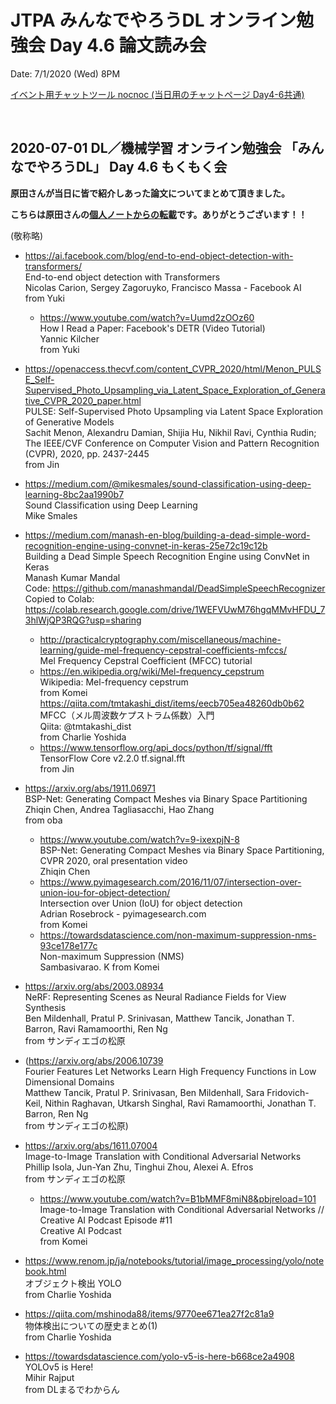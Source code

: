 # JTPA みんなでやろうDL オンライン勉強会 Day 4.6 論文読み会

Date: 7/1/2020 (Wed) 8PM

[イベント用チャットツール nocnoc (当日用のチャットページ Day4-6共通)](https://nocnoc.ooo/app#/chat/A1B6CDAC-637F-4455-9582-D086AC289268)

<br>

## 2020-07-01 DL／機械学習 オンライン勉強会 「みんなでやろうDL」 Day 4.6 もくもく会

__原田さんが当日に皆で紹介しあった論文についてまとめて頂きました。__

__こちらは原田さんの[個人ノートからの転載](https://github.com/komeiharada/learn_DL_together/tree/00d4f1968520bd86edb5b914b7c0db999413c7f3)です。ありがとうございます！！__


(敬称略)

* https://ai.facebook.com/blog/end-to-end-object-detection-with-transformers/ <br/>
End-to-end object detection with Transformers <br/>
Nicolas Carion, Sergey Zagoruyko, Francisco Massa - Facebook AI <br/>
from Yuki <br/>
    * https://www.youtube.com/watch?v=Uumd2zOOz60 <br/>
    How I Read a Paper: Facebook's DETR (Video Tutorial) <br/>
    Yannic Kilcher <br/>
    from Yuki

* https://openaccess.thecvf.com/content_CVPR_2020/html/Menon_PULSE_Self-Supervised_Photo_Upsampling_via_Latent_Space_Exploration_of_Generative_CVPR_2020_paper.html <br/>
PULSE: Self-Supervised Photo Upsampling via Latent Space Exploration of Generative Models <br/>
Sachit Menon, Alexandru Damian, Shijia Hu, Nikhil Ravi, Cynthia Rudin; The IEEE/CVF Conference on Computer Vision and Pattern Recognition (CVPR), 2020, pp. 2437-2445 <br/>
from Jin

* https://medium.com/@mikesmales/sound-classification-using-deep-learning-8bc2aa1990b7 <br/>
Sound Classification using Deep Learning <br/>
Mike Smales <br/>
* https://medium.com/manash-en-blog/building-a-dead-simple-word-recognition-engine-using-convnet-in-keras-25e72c19c12b <br/>
Building a Dead Simple Speech Recognition Engine using ConvNet in Keras <br/>
Manash Kumar Mandal <br/>
    Code: https://github.com/manashmandal/DeadSimpleSpeechRecognizer <br/>
    Copied to Colab: https://colab.research.google.com/drive/1WEFVUwM76hgqMMvHFDU_73hlWjQP3RQG?usp=sharing <br/>
    * http://practicalcryptography.com/miscellaneous/machine-learning/guide-mel-frequency-cepstral-coefficients-mfccs/ <br/>
    Mel Frequency Cepstral Coefficient (MFCC) tutorial <br/>
    * https://en.wikipedia.org/wiki/Mel-frequency_cepstrum <br/>
    Wikipedia: Mel-frequency cepstrum <br/>
    from Komei
    https://qiita.com/tmtakashi_dist/items/eecb705ea48260db0b62 <br/>
    MFCC（メル周波数ケプストラム係数）入門 <br/>
    Qiita: @tmtakashi_dist <br/>
    from Charlie Yoshida
    * https://www.tensorflow.org/api_docs/python/tf/signal/fft <br/>
    TensorFlow Core v2.2.0 tf.signal.fft <br/>
    from Jin

* https://arxiv.org/abs/1911.06971 <br/>
BSP-Net: Generating Compact Meshes via Binary Space Partitioning <br/>
Zhiqin Chen, Andrea Tagliasacchi, Hao Zhang <br/>
from oba <br/>
    * https://www.youtube.com/watch?v=9-ixexpjN-8 <br/>
    BSP-Net: Generating Compact Meshes via Binary Space Partitioning, CVPR 2020, oral presentation video <br/>
    Zhiqin Chen <br/>
    * https://www.pyimagesearch.com/2016/11/07/intersection-over-union-iou-for-object-detection/ <br/>
    Intersection over Union (IoU) for object detection <br/>
    Adrian Rosebrock - pyimagesearch.com <br/>
    from Komei <br/>
    * https://towardsdatascience.com/non-maximum-suppression-nms-93ce178e177c <br/>
    Non-maximum Suppression (NMS) <br/>
    Sambasivarao. K
    from Komei    

* https://arxiv.org/abs/2003.08934 <br/>
NeRF: Representing Scenes as Neural Radiance Fields for View Synthesis <br/>
Ben Mildenhall, Pratul P. Srinivasan, Matthew Tancik, Jonathan T. Barron, Ravi Ramamoorthi, Ren Ng <br/>
from サンディエゴの松原

* (https://arxiv.org/abs/2006.10739 <br/>
	Fourier Features Let Networks Learn High Frequency Functions in Low Dimensional Domains <br/>
	Matthew Tancik, Pratul P. Srinivasan, Ben Mildenhall, Sara Fridovich-Keil, Nithin Raghavan, Utkarsh Singhal, Ravi Ramamoorthi, Jonathan T. Barron, Ren Ng <br/>
 from サンディエゴの松原)

* https://arxiv.org/abs/1611.07004 <br/>
Image-to-Image Translation with Conditional Adversarial Networks <br/>
Phillip Isola, Jun-Yan Zhu, Tinghui Zhou, Alexei A. Efros <br/>
from サンディエゴの松原
    * https://www.youtube.com/watch?v=B1bMMF8miN8&pbjreload=101 <br/>
    Image-to-Image Translation with Conditional Adversarial Networks // Creative AI Podcast Episode #11 <br/>
    Creative AI Podcast <br/>
    from Komei

* https://www.renom.jp/ja/notebooks/tutorial/image_processing/yolo/notebook.html <br/>
オブジェクト検出 YOLO <br/>
from Charlie Yoshida
* https://qiita.com/mshinoda88/items/9770ee671ea27f2c81a9 <br/>
物体検出についての歴史まとめ(1) <br/>
from Charlie Yoshida
* https://towardsdatascience.com/yolo-v5-is-here-b668ce2a4908 <br/>
YOLOv5 is Here! <br/>
Mihir Rajput <br/>
from DLまるでわからん
